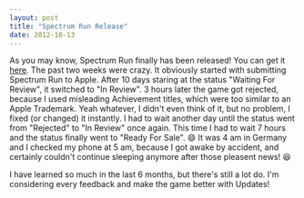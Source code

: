 ```yaml
---
layout: post
title: "Spectrum Run Release"
date: 2012-10-13
---
```

As you may know, Spectrum Run finally has been released! You can get it [here][spectrum-run]. The past two weeks were crazy. It obviously started with submitting Spectrum Run to Apple. After 10 days staring at the status "Waiting For Review", it switched to "In Review". 3 hours later the game got rejected, because I used misleading Achievement titles, which were too similar to an Apple Trademark. Yeah whatever, I didn't even think of it, but no problem, I fixed (or changed) it instantly. I had to wait another day until the status went from "Rejected" to "In Review" once again. This time I had to wait 7 hours and the status finally went to "Ready For Sale". :smile: It was 4 am in Germany and I checked my phone at 5 am, because I got awake by accident, and certainly couldn't continue sleeping anymore after those pleasent news! :laughing:

I have learned so much in the last 6 months, but there's still a lot do. I'm considering every feedback and make the game better with Updates!

[spectrum-run]: https://itunes.apple.com/app/id516387678 "Spectrum Run on the App Store"
